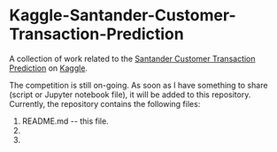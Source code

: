 # Kaggle-Santander-Customer-Transaction-Prediction

A collection of work related to the [Santander Customer Transaction Prediction](https://www.kaggle.com/c/santander-customer-transaction-prediction) on [Kaggle](https://www.kaggle.com/).

The competition is still on-going. As soon as I have something to share (script or Jupyter notebook file), it will be added to this repository. Currently, the repository contains the following files:

1. README.md -- this file.
2. 
3. 


